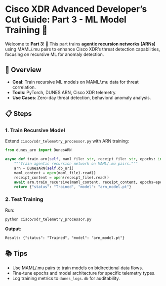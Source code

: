 # Cisco XDR Advanced Developer’s Cut Guide: Part 3 - ML Model Training 🤖

Welcome to **Part 3**! 🚀 This part trains **agentic recursion networks (ARNs)** using MAML/.mu pairs to enhance Cisco XDR’s threat detection capabilities, focusing on recursive ML for anomaly detection.[](https://www.nsi1.com/blog/enhancements-to-cisco-xdr-and-its-role-in-combating-advanced-persistent-threats)

## 🌟 Overview
- **Goal**: Train recursive ML models on MAML/.mu data for threat correlation.
- **Tools**: PyTorch, DUNES ARN, Cisco XDR telemetry.
- **Use Cases**: Zero-day threat detection, behavioral anomaly analysis.

## 📋 Steps

### 1. Train Recursive Model
Extend `cisco/xdr_telemetry_processor.py` with ARN training:
```python
from dunes_arn import DunesARN

async def train_arn(self, maml_file: str, receipt_file: str, epochs: int = 10):
    """Train agentic recursion network on MAML/.mu pairs."""
    arn = DunesARN(self.db_uri)
    maml_content = open(maml_file).read()
    receipt_content = open(receipt_file).read()
    await arn.train_recursive(maml_content, receipt_content, epochs=epochs)
    return {"status": "Trained", "model": "arn_model.pt"}
```

### 2. Test Training
Run:
```bash
python cisco/xdr_telemetry_processor.py
```
**Output**:
```
Result: {"status": "Trained", "model": "arn_model.pt"}
```

## 📚 Tips
- Use MAML/.mu pairs to train models on bidirectional data flows.
- Fine-tune epochs and model architecture for specific telemetry types.
- Log training metrics to `dunes_logs.db` for auditability.